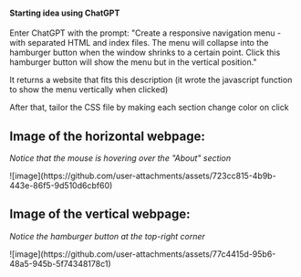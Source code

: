 <h4>Starting idea using ChatGPT</h4>
<p>Enter ChatGPT with the prompt: 
"Create a responsive navigation menu - with separated HTML and index files. The menu will collapse into the hamburger button when the window shrinks to a certain point. Click this hamburger button will show the menu but in the vertical position."</p>
<p>It returns a website that fits this description (it wrote the javascript function to show the menu vertically when clicked)</p>
<p>After that, tailor the CSS file by making each section change color on click</p>
<h2>Image of the horizontal webpage:</h2>
<p><em>Notice that the mouse is hovering over the "About" section</em></p>
![image](https://github.com/user-attachments/assets/723cc815-4b9b-443e-86f5-9d510d6cbf60)
<h2>Image of the vertical webpage:</h2>
<p><em>Notice the hamburger button at the top-right corner</em></p>
![image](https://github.com/user-attachments/assets/77c4415d-95b6-48a5-945b-5f74348178c1)




